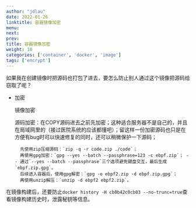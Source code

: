```yaml
---
author: "jdlau"
date: 2022-01-26
linktitle: 容器镜像加密
menu:
next:
prev:
title: 容器镜像加密
weight: 10
categories: ['container', 'docker', 'image']
tags: ['encrypt']
---
```


如果我在创建镜像时把源码也打包了进去，要怎么防止别人通过这个镜像把源码给窃取了呢？

- 加密

    镜像加密

    源码加密：在COPY源码进去之前先加密；这种适合服务器不是自己的，并且在局域网里的（接过医院系统的应该都懂吧）；留这样一份加密源码也只是在方便有bug时可以快速修复的同时，还可以稍微保护一下源码；

        先使用zip压缩源码：`zip -q -r code.zip ./code`；
        再使用gpg加密：`gpg --yes --batch --passphrase=123 -c ebpf.zip`； -- 通过`--yes --batch --passphrase`三个选项避免键盘交互，最后生成`ebpf.zip.gpg`。
        后续进入容器后，使用gpg解密：`gpg -o ebpf2.zip -d ebpf.zip.gpg`；
        再使用unzip解压：`unzip -d ebpf2 ebpf2.zip`。

在镜像构建后，还要防止`docker history -H cb0b42c0cb03 --no-trunc=true`查看镜像构建历史时，泄露秘钥等信息。

